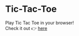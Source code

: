 # Tic-Tac-Toe
Play Tic Tac Toe in your browser! \
Check it out 👉 <a href="https://qendrimbehrami.github.io/Tic-Tac-Toe/">here</a>
